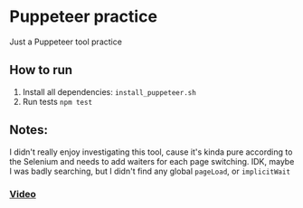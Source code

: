 # Puppeteer practice
Just a Puppeteer tool practice

## How to run
1. Install all dependencies:
`install_puppeteer.sh`
2. Run tests `npm test`

## Notes:
I didn't really enjoy investigating this tool, cause it's kinda pure according to the Selenium and needs to add waiters for each page switching. IDK, maybe I was badly searching, but I didn't find any global `pageLoad`, or `implicitWait`

### [Video](https://drive.google.com/open?id=1FPTbKFG0kq1RRzbYTr2XYi6savttnMnn)